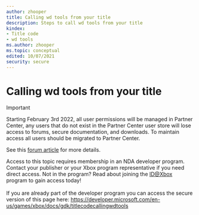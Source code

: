 ```yaml
---
author: zhooper
title: Calling wd tools from your title
description: Steps to call wd tools from your title
kindex:
- Title code
- wd tools
ms.author: zhooper
ms.topic: conceptual
edited: 10/07/2021
security: secure
---
```


# Calling wd tools from your title
> [!IMPORTANT]
> Starting February 3rd 2022, all user permissions will be managed in Partner Center, any users that do not exist in the Partner Center user store will lose access to forums, secure documentation, and downloads. To maintain access all users should be migrated to Partner Center. <p></p>See this <a href="https://forums.xboxlive.com/articles/132187/breaking-change-user-access-for-forums-secure-docu.html">forum article</a> for more details.  

 Access to this topic requires membership in an NDA developer program. Contact your publisher or your Xbox program representative if you need direct access. Not in the program? Read about joining the <a href="https://www.xbox.com/Developers/id">ID@Xbox</a> program to gain access today!  <br/><br/>If you are already part of the developer program you can access the secure version of this page here: <a target="_blank" href="https://developer.microsoft.com/en-us/games/xbox/docs/gdk/titlecodecallingwdtools">https://developer.microsoft.com/en-us/games/xbox/docs/gdk/titlecodecallingwdtools</a>